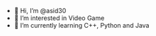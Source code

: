 - 👋 Hi, I’m @asid30
- 👀 I’m interested in Video Game
- 🌱 I’m currently learning C++, Python and Java

<!---
asid30/asid30 is a ✨ special ✨ repository because its `README.md` (this file) appears on your GitHub profile.
You can click the Preview link to take a look at your changes.
--->
